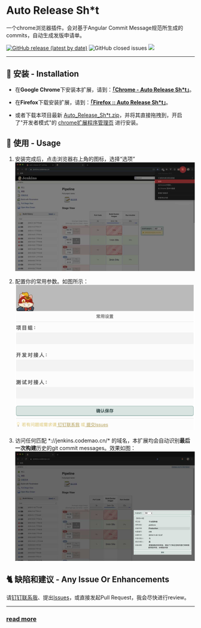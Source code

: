 # Auto Release Sh*t

一个chrome浏览器插件。会对基于Angular Commit Message规范所生成的commits，自动生成发版申请单。

<a href="https://github.com/milobluebell/auto-release-shit/releases"><img alt="GitHub release (latest by date)" src="https://img.shields.io/github/v/release/milobluebell/auto-release-shit?color=blue"></a>
![GitHub closed issues](https://img.shields.io/github/issues-closed/milobluebell/auto-release-shit?color=green)
![](https://github.com/milobluebell/auto-release-shit/workflows/build%20action/badge.svg)


- - -


## 🚽 安装 - Installation
- 在**Google Chrome**下安装本扩展，请到：**[「Chrome - Auto Release Sh*t」](https://chrome.google.com/webstore/detail/auto-release-sht/dlkiheickdjonefdhmdbgilomcigjolj?hl=zh-CN)**。

- 在**Firefox**下载安装扩展，请到：**[「Firefox :: Auto Release Sh*t」](https://addons.mozilla.org/zh-CN/firefox/addon/auto-release-sh-t/)**。
  
- 或者下载本项目最新 [Auto_Release_Sh*t.zip](https://github.com/milobluebell/auto-release-shit/releases)，并将其直接拖拽到，开启了"开发者模式"的 [chrome扩展程序管理页](https://github.com/milobluebell/auto-release-shit/releases) 进行安装。
  

## 💩 使用 - Usage

1. 安装完成后，点击浏览器右上角的图标，选择“选项”
![Image text](https://raw.githubusercontent.com/milobluebell/imgs-repo/master/2.jpg)


2. 配置你的常用参数。如图所示：
![Image text](https://raw.githubusercontent.com/milobluebell/imgs-repo/master/QQ20191124-193409%402x.png)


1. 访问任何匹配 \*://jenkins.codemao.cn/\* 的域名，本扩展均会自动识别**最后一次构建**历史的git commit messages。效果如图：
![Image text](https://raw.githubusercontent.com/milobluebell/imgs-repo/master/3.jpg)



## 🐈 缺陷和建议 - Any Issue Or Enhancements
请[钉钉联系我](dingtalk://dingtalkclient/action/sendmsg?dingtalk_id=milobluebell)、提出[Issues](https://github.com/milobluebell/auto-release-shit/issues)，或直接发起Pull Request，我会尽快进行review。


 - - -
### [read more](https://github.com/milobluebell/auto-release-shit/blob/master/others/more.md)



